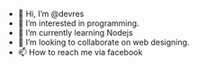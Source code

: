 - 👋 Hi, I’m @devres
- 👀 I’m interested in programming.
- 🌱 I’m currently learning Nodejs
- 💞️ I’m looking to collaborate on web designing.
- 📫 How to reach me via facebook

<!---
closeresty/closeresty is a ✨ special ✨ repository because its `README.md` (this file) appears on your GitHub profile.
You can click the Preview link to take a look at your changes.
--->
